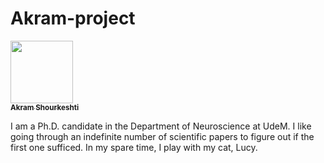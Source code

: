 # Akram-project
<a href="https://github.com/zezooli">
   <img src="https://avatars.githubusercontent.com/u/29569742?v=4?s=100" width="100px;" alt=""/>
   <br /><sub><b>Akram Shourkeshti</b></sub>
</a>
<p>I am a Ph.D. candidate in the Department of Neuroscience at UdeM. I like going through an indefinite number of scientific papers to figure out if the first one sufficed. In my spare time, I play with my cat, Lucy. </p>
